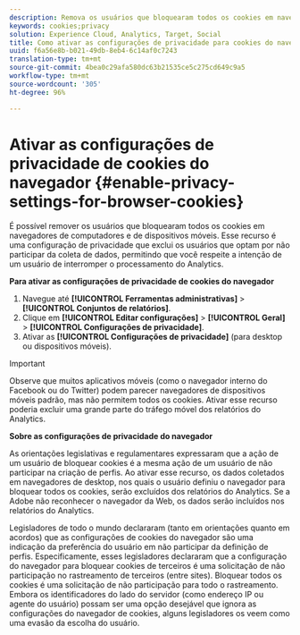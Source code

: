 ```yaml
---
description: Remova os usuários que bloquearam todos os cookies em navegadores de computadores e de dispositivos móveis. Essa configuração de privacidade exclui os usuários que optam por não participar da coleta de dados do Analytics.
keywords: cookies;privacy
solution: Experience Cloud, Analytics, Target, Social
title: Como ativar as configurações de privacidade para cookies do navegador | Adobe Experience Cloud
uuid: f6a56e8b-b021-49db-8eb4-6c14af0c7243
translation-type: tm+mt
source-git-commit: 4bea0c29afa580dc63b21535ce5c275cd649c9a5
workflow-type: tm+mt
source-wordcount: '305'
ht-degree: 96%

---
```



# Ativar as configurações de privacidade de cookies do navegador {#enable-privacy-settings-for-browser-cookies}

É possível remover os usuários que bloquearam todos os cookies em navegadores de computadores e de dispositivos móveis. Esse recurso é uma configuração de privacidade que exclui os usuários que optam por não participar da coleta de dados, permitindo que você respeite a intenção de um usuário de interromper o processamento do Analytics.

**Para ativar as configurações de privacidade de cookies do navegador**

1. Navegue até **[!UICONTROL Ferramentas administrativas]** > **[!UICONTROL Conjuntos de relatórios]**.
1. Clique em **[!UICONTROL Editar configurações]** > **[!UICONTROL Geral]** > **[!UICONTROL Configurações de privacidade]**.
1. Ativar as **[!UICONTROL Configurações de privacidade]** (para desktop ou dispositivos móveis).

>[!IMPORTANT]
>
>Observe que muitos aplicativos móveis (como o navegador interno do Facebook ou do Twitter) podem parecer navegadores de dispositivos móveis padrão, mas não permitem todos os cookies. Ativar esse recurso poderia excluir uma grande parte do tráfego móvel dos relatórios do Analytics.

**Sobre as configurações de privacidade do navegador**

As orientações legislativas e regulamentares expressaram que a ação de um usuário de bloquear cookies é a mesma ação de um usuário de não participar na criação de perfis. Ao ativar esse recurso, os dados coletados em navegadores de desktop, nos quais o usuário definiu o navegador para bloquear todos os cookies, serão excluídos dos relatórios do Analytics. Se a Adobe não reconhecer o navegador da Web, os dados serão incluídos nos relatórios do Analytics.

Legisladores de todo o mundo declararam (tanto em orientações quanto em acordos) que as configurações de cookies do navegador são uma indicação da preferência do usuário em não participar da definição de perfis. Especificamente, esses legisladores declararam que a configuração do navegador para bloquear cookies de terceiros é uma solicitação de não participação no rastreamento de terceiros (entre sites). Bloquear todos os cookies é uma solicitação de não participação para todo o rastreamento. Embora os identificadores do lado do servidor (como endereço IP ou agente do usuário) possam ser uma opção desejável que ignora as configurações do navegador de cookies, alguns legisladores os veem como uma evasão da escolha do usuário.